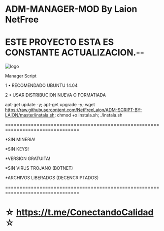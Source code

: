 ﻿# ADM-MANAGER-MOD By Laion NetFree

# ESTE PROYECTO ESTA ES CONSTANTE ACTUALIZACION.--

![logo](https://raw.githubusercontent.com/NetFreeLaion/ADM-SCRIPT-BY-LAION/master/ADM_MANAGER_MOD.jpg)

Manager Script

1 • RECOMENDADO UBUNTU 14.04

2 • USAR DISTRIBUCION NUEVA O FORMATIADA

apt-get update -y; apt-get upgrade -y; wget https://raw.githubusercontent.com/NetFreeLaion/ADM-SCRIPT-BY-LAION/master/instala.sh; chmod +x instala.sh; ./instala.sh

================================================================================

*SIN MINERIA!

*SIN KEYS!

*VERSION GRATUITA!

*SIN VIRUS TROJANO (BOTNET)

*ARCHIVOS LIBERADOS (DECENCRIPTADOS)

================================================================================

☆ https://t.me/ConectandoCalidad ☆
=================================================
